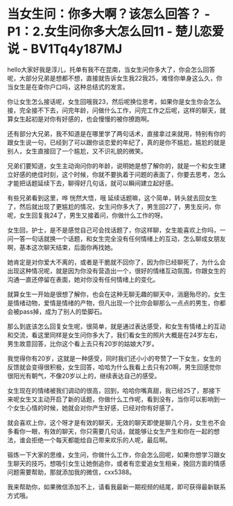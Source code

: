 # 当女生问：你多大啊？该怎么回答？ - P1：2.女生问你多大怎么回11 - 楚儿恋爱说 - BV1Tq4y187MJ

hello大家好我是淳儿，托单有我不在昆南，当女生问你多大了，你会怎么回答呢，大部分兄弟是想都不想，直接就告诉女生我22我25，难怪你单身这么久，你当女生是在查你户口吗，这种总结式的发言。

你让女生怎么接话呢，女生回哦我23，然后呢换位思考，如果你是女生你会怎么接，完全接不下去，问完年龄，问做什么工作，问完工作之后呢，这样的聊天，就算女生起初是对你有好感的，也会慢慢的被你撩跑啊。

还有部分大兄弟，我不知道是在哪里学了两句话术，直接拿过来就用，特别有你的跟女生说一句，已经到了可以跟你谈恋爱的年纪了，真的是你不尴尬，尴尬的就是别人，女生直接回了一个尴尬，又不识礼貌的微笑。

兄弟们要知道，女生主动询问你的年龄，说明她是想了解你的，就是一个和女生建立好感的绝佳时刻，这个时候，你就不要执着于问题的表面了，你要去思考，怎么才能把话题延续下去，聊得好几句话，就可以瞬间建立起好感。

有些兄弟看到这里，哗 恍然大悟，哦 延续话题嘛，这个简单，转头就去回女生了，然后就出现了更尴尬的情况，女生问你多大了，男生回27了，男生反问，你呢，女生回复我24了，男生又接着问，你做什么工作的呀。

女生回，护士，是不是感觉自己可会找话题了，你这样聊，女生能喜欢上你吗，一问一答一句话就换一个话题，和女生完全没有任何情绪上的互动，怎么聊成女朋友啊，基本这次聊天结束，后面你再找她。

她肯定是对你爱大不离的，或者是干脆就不回你了，因为你已经聊死了，为什么会出现这种情况呢，就是因为你没有营造出一个，很好的情绪互动氛围，你跟女生的沟通一直还停留在表面，她对你没有任何情绪上的变化。

就算女生一开始是很想了解你，也会在这种无聊无趣的聊天中，消磨殆尽的，女生是情绪动物，爱情是情绪的产物，但凡出现一个比你会聊那么一点点的男生，你都会被pass掉，成为了别人的垫脚石。

那么到底该怎么回复女生呢，很简单，就是通过表达感受，和女生有情绪上的互动和交流，看这里同样是女生问你多大了，我们看女生的照片大概是在24岁左右，男生故意回答，比你这个看上去只有20岁的姑娘大7岁。

我觉得你有20岁，这就是一种感受，同时我们还小小的夸赞了一下女生，女生的反馈就会变得很积极，女生回答，哈哈为什么我看上去只有20啊，男生回感觉你很阳光有朝气，不像20岁以上的，继续表达自己的感受。

女生现在的情绪被我们调动的很高，回到，哈哈你嘴真甜，我已经25了，那接下来呢女生又主动开启了新的话题，你做什么工作呢，看到没有，当你可以影响到一个女生心情的时候，她就会对你产生好感，已经对你有好感了。

就会喜欢上你，这个呀才是有效的聊天，无效的聊天即使是聊几个月，女生也不会多看你一眼，有效的聊天，你只需要几句话，就能够让女生产生和你在一起的想法，谁会拒绝一个每天都能给自己带来欢乐的人呢，最后啊。

锻炼一下大家的思维，女生问，你做什么工作，你会怎么回呢，如果你想学习跟女生聊天的技巧，想吸引女生让她倒追你，或者有恋爱追女生相亲，挽回方面的情感问题需要帮助，那就添加我的微信，cxx5388。

我来帮助你，如果微信添加不上，请看我最新一期视频的结尾，即可获得最新联系方式哦。